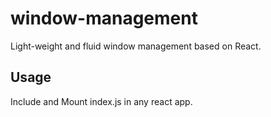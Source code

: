 # window-management
Light-weight and fluid window management based on React.


## Usage

Include and Mount index.js in any react app.

